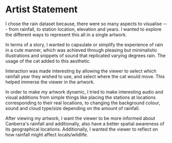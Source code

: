 # Artist Statement

I chose the rain dataset because, there were so many aspects to visualise ---
from rainfall, to station location, elevation and years. I wanted to explore
the different ways to represent this all in a single artwork.

In terms of a story, I wanted to capsulate or simplify the experience of rain
in a cute manner, which was achieved through pleasing but minimalistic
illustrations and snippets of sound that replicated varying degrees rain.
The usage of the cat added to this aesthetic.

Interaction was made interesting by allowing the viewer to select which rainfall
year they wished to use, and select where the cat would move. This helped
immerse the viewer in the artwork.

In order to make my artwork dynamic, I tried to make interesting audio and visual
additions from simple things like placing the stations at locations corresponding
to their real locations, to changing the background colour, sound and cloud type/size
depending on the amount of rainfall.

After viewing my artwork, I want the viewer to be more informed about Canberra's
rainfall and additionally, also have a better spatial awareness of its geographical
locations. Additionally, I wanted the viewer to reflect on how rainfall might
affect locals/wildlife.
